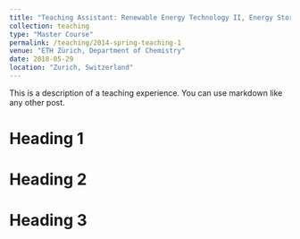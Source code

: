 ```yaml
---
title: "Teaching Assistant: Renewable Energy Technology II, Energy Storage and Conversion"
collection: teaching
type: "Master Course"
permalink: /teaching/2014-spring-teaching-1
venue: "ETH Zürich, Department of Chemistry"
date: 2018-05-29
location: "Zurich, Switzerland"
---
```


This is a description of a teaching experience. You can use markdown like any other post.

Heading 1
======

Heading 2
======

Heading 3
======
